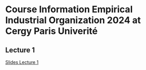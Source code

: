 # Course Information Empirical Industrial Organization 2024 at Cergy Paris Univerité

## Lecture 1

[Slides Lecture 1](chapter1.pdf)

